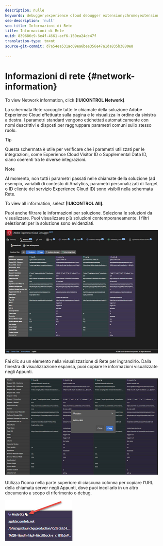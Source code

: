 ```yaml
---
description: nulle
keywords: debugger;experience cloud debugger extension;chrome;extension;network;information
seo-description: 'null'
seo-title: Informazioni di Rete
title: Informazioni di Rete
uuid: 839686c9-6e4f-4661-acf6-150ea24dc47f
translation-type: tm+mt
source-git-commit: d7a54ea531ac09ea6bee356e47a1da835b3880e8

---
```



# Informazioni di rete {#network-information}

To view Network information, click **[!UICONTROL Network]**.

La schermata Rete raccoglie tutte le chiamate della soluzione Adobe Experience Cloud effettuate sulla pagina e le visualizza in ordine da sinistra a destra. I parametri standard vengono etichettati automaticamente con nomi descrittivi e disposti per raggruppare parametri comuni sullo stesso ruolo.

>[!TIP]
>
>Questa schermata è utile per verificare che i parametri utilizzati per le integrazioni, come Experience Cloud Visitor ID o Supplemental Data ID, siano coerenti tra le diverse integrazioni.

>[!NOTE]
>
>Al momento, non tutti i parametri passati nelle chiamate della soluzione (ad esempio, variabili di contesto di Analytics, parametri personalizzati di Target o ID cliente del servizio Experience Cloud ID) sono visibili nella schermata Rete.

To view all information, select **[!UICONTROL All]**.

Puoi anche filtrare le informazioni per soluzione. Seleziona le soluzioni da visualizzare. Puoi visualizzare più soluzioni contemporaneamente. I filtri selezionati per la soluzione sono evidenziati.

![](assets/network.jpg)

Fai clic su un elemento nella visualizzazione di Rete per ingrandirlo. Dalla finestra di visualizzazione espansa, puoi copiare le informazioni visualizzate negli Appunti.

![](assets/network-jsversion.jpg)

Utilizza l’icona nella parte superiore di ciascuna colonna per copiare l’URL della chiamata server negli Appunti, dove puoi incollarlo in un altro documento a scopo di riferimento o debug.

![](assets/copy.jpg)

